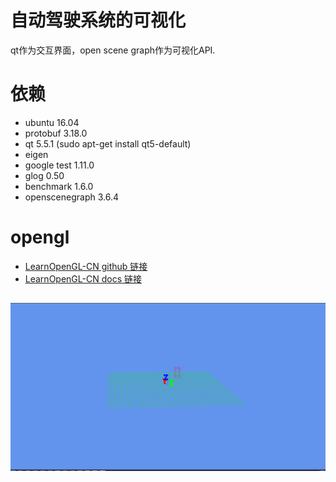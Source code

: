 # 自动驾驶系统的可视化

qt作为交互界面，open scene graph作为可视化API.

# 依赖
* ubuntu 16.04
* protobuf 3.18.0
* qt 5.5.1 (sudo apt-get install qt5-default)
* eigen
* google test 1.11.0
* glog 0.50
* benchmark 1.6.0
* openscenegraph 3.6.4

# opengl
- [LearnOpenGL-CN github 链接](https://github.com/LearnOpenGL-CN/LearnOpenGL-CN)
- [LearnOpenGL-CN docs 链接](https://learnopengl-cn.github.io/)

## 
![frame](./resource/frame_base.png)